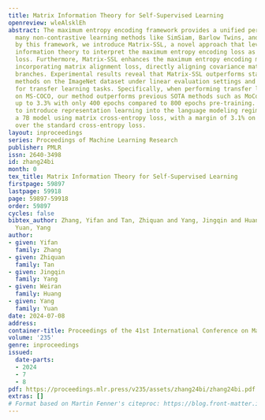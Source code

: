 ```yaml
---
title: Matrix Information Theory for Self-Supervised Learning
openreview: wleAlsklEh
abstract: The maximum entropy encoding framework provides a unified perspective for
  many non-contrastive learning methods like SimSiam, Barlow Twins, and MEC. Inspired
  by this framework, we introduce Matrix-SSL, a novel approach that leverages matrix
  information theory to interpret the maximum entropy encoding loss as matrix uniformity
  loss. Furthermore, Matrix-SSL enhances the maximum entropy encoding method by seamlessly
  incorporating matrix alignment loss, directly aligning covariance matrices in different
  branches. Experimental results reveal that Matrix-SSL outperforms state-of-the-art
  methods on the ImageNet dataset under linear evaluation settings and on MS-COCO
  for transfer learning tasks. Specifically, when performing transfer learning tasks
  on MS-COCO, our method outperforms previous SOTA methods such as MoCo v2 and BYOL
  up to 3.3% with only 400 epochs compared to 800 epochs pre-training. We also try
  to introduce representation learning into the language modeling regime by fine-tuning
  a 7B model using matrix cross-entropy loss, with a margin of 3.1% on the GSM8K dataset
  over the standard cross-entropy loss.
layout: inproceedings
series: Proceedings of Machine Learning Research
publisher: PMLR
issn: 2640-3498
id: zhang24bi
month: 0
tex_title: Matrix Information Theory for Self-Supervised Learning
firstpage: 59897
lastpage: 59918
page: 59897-59918
order: 59897
cycles: false
bibtex_author: Zhang, Yifan and Tan, Zhiquan and Yang, Jingqin and Huang, Weiran and
  Yuan, Yang
author:
- given: Yifan
  family: Zhang
- given: Zhiquan
  family: Tan
- given: Jingqin
  family: Yang
- given: Weiran
  family: Huang
- given: Yang
  family: Yuan
date: 2024-07-08
address:
container-title: Proceedings of the 41st International Conference on Machine Learning
volume: '235'
genre: inproceedings
issued:
  date-parts:
  - 2024
  - 7
  - 8
pdf: https://proceedings.mlr.press/v235/assets/zhang24bi/zhang24bi.pdf
extras: []
# Format based on Martin Fenner's citeproc: https://blog.front-matter.io/posts/citeproc-yaml-for-bibliographies/
---
```

